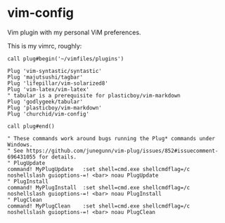 # vim-config
Vim plugin with my personal ViM preferences.

This is my vimrc, roughly:

    call plug#begin('~/vimfiles/plugins')

    Plug 'vim-syntastic/syntastic'
    Plug 'majutsushi/tagbar'
    Plug 'lifepillar/vim-solarized8'
    Plug 'vim-latex/vim-latex'
    " tabular is a prerequisite for plasticboy/vim-markdown
    Plug 'godlygeek/tabular'
    Plug 'plasticboy/vim-markdown'
    Plug 'churchid/vim-config'

    call plug#end()

    " These commands work around bugs running the Plug* commands under Windows.
    " See https://github.com/junegunn/vim-plug/issues/852#issuecomment-696431055 for details.
    " PlugUpdate
    command! MyPlugUpdate   :set shell=cmd.exe shellcmdflag=/c noshellslash guioptions-=! <bar> noau PlugUpdate
    " PlugInstall
    command! MyPlugInstall  :set shell=cmd.exe shellcmdflag=/c noshellslash guioptions-=! <bar> noau PlugInstall
    " PlugClean
    command! MyPlugClean    :set shell=cmd.exe shellcmdflag=/c noshellslash guioptions-=! <bar> noau PlugClean
